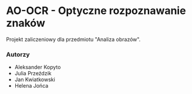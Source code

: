 # AO-OCR - Optyczne rozpoznawanie znaków

Projekt zaliczeniowy dla przedmiotu "Analiza obrazów".

### Autorzy
- Aleksander Kopyto
- Julia Przeździk
- Jan Kwiatkowski
- Helena Jońca
